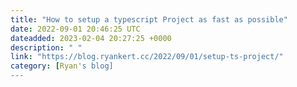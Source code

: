 ```yaml
---
title: "How to setup a typescript Project as fast as possible"
date: 2022-09-01 20:46:25 UTC
dateadded: 2023-02-04 20:27:25 +0000
description: " "
link: "https://blog.ryankert.cc/2022/09/01/setup-ts-project/"
category: [Ryan's blog]
---
```

